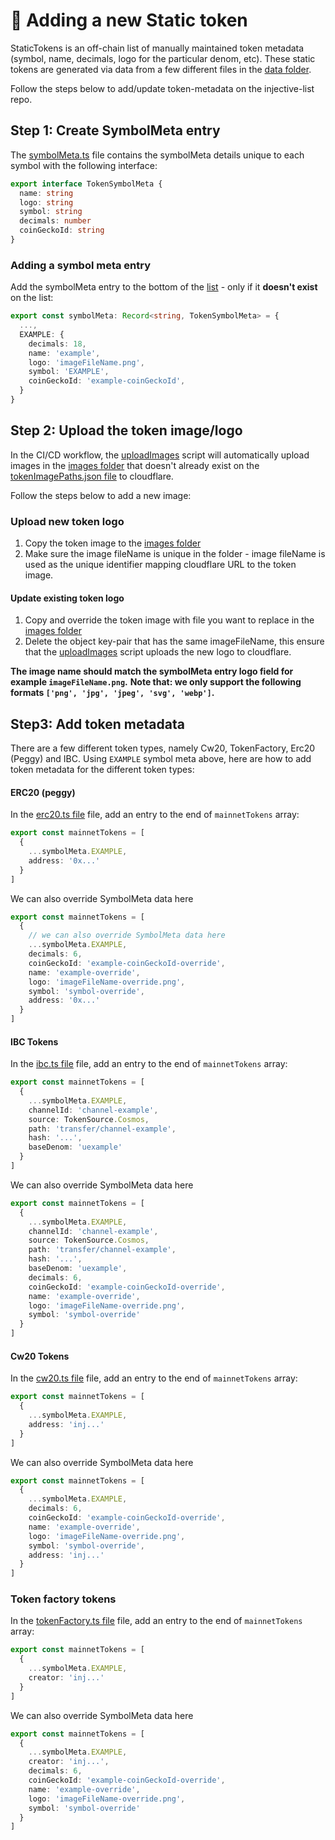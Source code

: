 # 📜 Adding a new Static token

StaticTokens is an off-chain list of manually maintained token metadata (symbol, name, decimals, logo for the particular denom, etc).
These static tokens are generated via data from a few different files in the [data folder]('./data/').

Follow the steps below to add/update token-metadata on the injective-list repo.

## Step 1: Create SymbolMeta entry

The [symbolMeta.ts](./data/symbolMeta.ts) file contains the symbolMeta details unique to each symbol with the following interface:

```ts
export interface TokenSymbolMeta {
  name: string
  logo: string
  symbol: string
  decimals: number
  coinGeckoId: string
}
```

### Adding a symbol meta entry

Add the symbolMeta entry to the bottom of the [list](./data/symbolMeta.ts) - only if it **doesn't exist** on the list:

```ts
export const symbolMeta: Record<string, TokenSymbolMeta> = {
  ...,
  EXAMPLE: {
    decimals: 18,
    name: 'example',
    logo: 'imageFileName.png',
    symbol: 'EXAMPLE',
    coinGeckoId: 'example-coinGeckoId',
  }
}
```

## Step 2: Upload the token image/logo

In the CI/CD workflow, the [uploadImages](./uploadImages.ts) script will automatically upload images in the [images folder](./images/) that doesn't already exist on the [tokenImagePaths.json file]('./../../tokens/tokenImagePaths.json') to cloudflare.

Follow the steps below to add a new image:

### Upload new token logo

1. Copy the token image to the [images folder](./images/)
2. Make sure the image fileName is unique in the folder - image fileName is used as the unique identifier mapping cloudflare URL to the token image.

#### Update existing token logo

1. Copy and override the token image with file you want to replace in the [images folder](./images/)
2. Delete the object key-pair that has the same imageFileName, this ensure that the [uploadImages](./uploadImages.ts) script uploads the new logo to cloudflare.

**The image name should match the symbolMeta entry logo field for example `imageFileName.png`.**
**Note that: we only support the following formats `['png', 'jpg', 'jpeg', 'svg', 'webp']`.**

## Step3: Add token metadata

There are a few different token types, namely Cw20, TokenFactory, Erc20 (Peggy) and IBC.
Using `EXAMPLE` symbol meta above, here are how to add token metadata for the different token types:

#### ERC20 (peggy)

In the [erc20.ts file](./data/erc20.ts) file, add an entry to the end of `mainnetTokens` array:

```ts
export const mainnetTokens = [
  {
    ...symbolMeta.EXAMPLE,
    address: '0x...'
  }
]
```

We can also override SymbolMeta data here

```ts
export const mainnetTokens = [
  {
    // we can also override SymbolMeta data here
    ...symbolMeta.EXAMPLE,
    decimals: 6,
    coinGeckoId: 'example-coinGeckoId-override',
    name: 'example-override',
    logo: 'imageFileName-override.png',
    symbol: 'symbol-override',
    address: '0x...'
  }
]
```

#### IBC Tokens

In the [ibc.ts file](./data/ibc.ts) file, add an entry to the end of `mainnetTokens` array:

```ts
export const mainnetTokens = [
  {
    ...symbolMeta.EXAMPLE,
    channelId: 'channel-example',
    source: TokenSource.Cosmos,
    path: 'transfer/channel-example',
    hash: '...',
    baseDenom: 'uexample'
  }
]
```

We can also override SymbolMeta data here

```ts
export const mainnetTokens = [
  {
    ...symbolMeta.EXAMPLE,
    channelId: 'channel-example',
    source: TokenSource.Cosmos,
    path: 'transfer/channel-example',
    hash: '...',
    baseDenom: 'uexample',
    decimals: 6,
    coinGeckoId: 'example-coinGeckoId-override',
    name: 'example-override',
    logo: 'imageFileName-override.png',
    symbol: 'symbol-override'
  }
]
```

#### Cw20 Tokens

In the [cw20.ts file](./data/cw20.ts) file, add an entry to the end of `mainnetTokens` array:

```ts
export const mainnetTokens = [
  {
    ...symbolMeta.EXAMPLE,
    address: 'inj...'
  }
]
```

We can also override SymbolMeta data here

```ts
export const mainnetTokens = [
  {
    ...symbolMeta.EXAMPLE,
    decimals: 6,
    coinGeckoId: 'example-coinGeckoId-override',
    name: 'example-override',
    logo: 'imageFileName-override.png',
    symbol: 'symbol-override',
    address: 'inj...'
  }
]
```

### Token factory tokens

In the [tokenFactory.ts file](./data/tokenFactory.ts) file, add an entry to the end of `mainnetTokens` array:

```ts
export const mainnetTokens = [
  {
    ...symbolMeta.EXAMPLE,
    creator: 'inj...'
  }
]
```

We can also override SymbolMeta data here

```ts
export const mainnetTokens = [
  {
    ...symbolMeta.EXAMPLE,
    creator: 'inj...',
    decimals: 6,
    coinGeckoId: 'example-coinGeckoId-override',
    name: 'example-override',
    logo: 'imageFileName-override.png',
    symbol: 'symbol-override'
  }
]
```
